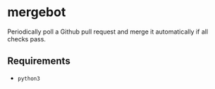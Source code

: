 # mergebot

Periodically poll a Github pull request and merge it automatically if all
checks pass.

## Requirements

* `python3`
